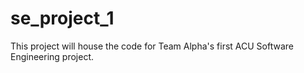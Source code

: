 # se_project_1
This project will house the code for Team Alpha's first ACU Software Engineering project.
